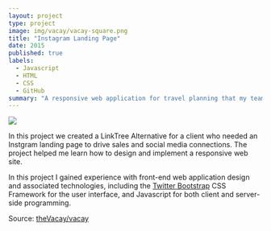```yaml
---
layout: project
type: project
image: img/vacay/vacay-square.png
title: "Instagram Landing Page"
date: 2015
published: true
labels:
  - Javascript
  - HTML
  - CSS
  - GitHub
summary: "A responsive web application for travel planning that my team developed in ICS 415."
---
```


<img class="img-fluid" src="../img/vacay/vacay-home-page.png">

In this project we created a LinkTree Alternative for a client who needed an Instgram landing page to drive sales and social media connections. The project helped me learn how to design and implement a responsive web site.


In this project I gained experience with front-end web application design and associated technologies, including the [Twitter Bootstrap](http://getbootstrap.com/) CSS Framework for the user interface, and Javascript for both client and server-side programming. 

 
Source: <a href="https://github.com/theVacay/vacay">theVacay/vacay</a>
